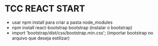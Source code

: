 # TCC REACT START
- usar npm install para criar a pasta node_modules
- npm install react-bootstrap bootstrap (instalar o bootstrap)
- import 'bootstrap/dist/css/bootstrap.min.css'; (importar bootstrap no arquivo que deseja estilizar)
